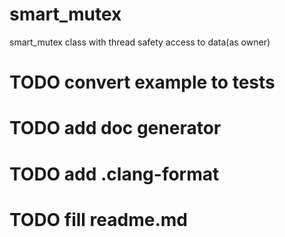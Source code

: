 # smart_mutex
smart_mutex class with thread safety access to data(as owner)

# TODO convert example to tests
# TODO add doc generator
# TODO add .clang-format
# TODO fill readme.md

